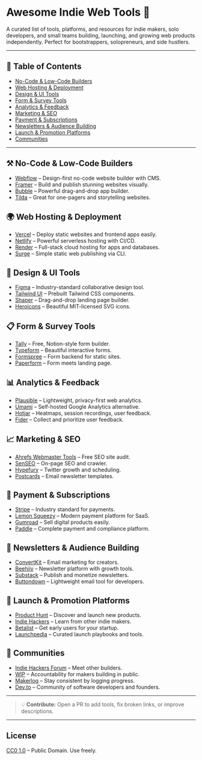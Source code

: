 # Awesome Indie Web Tools 🚀

A curated list of tools, platforms, and resources for indie makers, solo developers, and small teams building, launching, and growing web products independently. Perfect for bootstrappers, solopreneurs, and side hustlers.

---

## 📌 Table of Contents

* [No-Code & Low-Code Builders](#no-code--low-code-builders)
* [Web Hosting & Deployment](#web-hosting--deployment)
* [Design & UI Tools](#design--ui-tools)
* [Form & Survey Tools](#form--survey-tools)
* [Analytics & Feedback](#analytics--feedback)
* [Marketing & SEO](#marketing--seo)
* [Payment & Subscriptions](#payment--subscriptions)
* [Newsletters & Audience Building](#newsletters--audience-building)
* [Launch & Promotion Platforms](#launch--promotion-platforms)
* [Communities](#communities)

---

## ⚒️ No-Code & Low-Code Builders

* [Webflow](https://webflow.com) – Design-first no-code website builder with CMS.
* [Framer](https://framer.com) – Build and publish stunning websites visually.
* [Bubble](https://bubble.io) – Powerful drag-and-drop app builder.
* [Tilda](https://tilda.cc) – Great for one-pagers and storytelling websites.

## 🌍 Web Hosting & Deployment

* [Vercel](https://vercel.com) – Deploy static websites and frontend apps easily.
* [Netlify](https://netlify.com) – Powerful serverless hosting with CI/CD.
* [Render](https://render.com) – Full-stack cloud hosting for apps and databases.
* [Surge](https://surge.sh) – Simple static web publishing via CLI.

## 🎨 Design & UI Tools

* [Figma](https://figma.com) – Industry-standard collaborative design tool.
* [Tailwind UI](https://tailwindui.com) – Prebuilt Tailwind CSS components.
* [Shaper](https://shaper.design) – Drag-and-drop landing page builder.
* [Heroicons](https://heroicons.com) – Beautiful MIT-licensed SVG icons.

## 📋 Form & Survey Tools

* [Tally](https://tally.so) – Free, Notion-style form builder.
* [Typeform](https://typeform.com) – Beautiful interactive forms.
* [Formspree](https://formspree.io) – Form backend for static sites.
* [Paperform](https://paperform.co) – Form meets landing page.

## 📊 Analytics & Feedback

* [Plausible](https://plausible.io) – Lightweight, privacy-first web analytics.
* [Umami](https://umami.is) – Self-hosted Google Analytics alternative.
* [Hotjar](https://hotjar.com) – Heatmaps, session recordings, user feedback.
* [Fider](https://fider.io) – Collect and prioritize user feedback.

## 📈 Marketing & SEO

* [Ahrefs Webmaster Tools](https://ahrefs.com/webmaster-tools) – Free SEO site audit.
* [SenSEO](https://screamingfrog.co.uk) – On-page SEO and crawler.
* [Hypefury](https://hypefury.com) – Twitter growth and scheduling.
* [Postcards](https://designmodo.com/postcards/) – Email newsletter templates.

## 💸 Payment & Subscriptions

* [Stripe](https://stripe.com) – Industry standard for payments.
* [Lemon Squeezy](https://lemonsqueezy.com) – Modern payment platform for SaaS.
* [Gumroad](https://gumroad.com) – Sell digital products easily.
* [Paddle](https://paddle.com) – Complete payment and compliance platform.

## 📨 Newsletters & Audience Building

* [ConvertKit](https://convertkit.com) – Email marketing for creators.
* [Beehiiv](https://beehiiv.com) – Newsletter platform with growth tools.
* [Substack](https://substack.com) – Publish and monetize newsletters.
* [Buttondown](https://buttondown.email) – Lightweight email tool for developers.

## 🚀 Launch & Promotion Platforms

* [Product Hunt](https://producthunt.com) – Discover and launch new products.
* [Indie Hackers](https://indiehackers.com) – Learn from other indie makers.
* [Betalist](https://betalist.com) – Get early users for your startup.
* [Launchpedia](https://launchpedia.co) – Curated launch playbooks and tools.

## 👥 Communities

* [Indie Hackers Forum](https://indiehackers.com) – Meet other builders.
* [WIP](https://wip.co) – Accountability for makers building in public.
* [Makerlog](https://getmakerlog.com) – Stay consistent by logging progress.
* [Dev.to](https://dev.to) – Community of software developers and founders.

---

> 💡 **Contribute:** Open a PR to add tools, fix broken links, or improve descriptions.

---

## License

[CC0 1.0](https://creativecommons.org/publicdomain/zero/1.0/) – Public Domain. Use freely.


